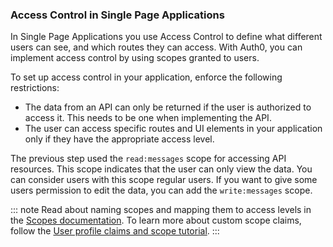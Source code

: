 ### Access Control in Single Page Applications

In Single Page Applications you use Access Control to define what different users can see, and which routes they can access.
With Auth0, you can implement access control by using scopes granted to users.

To set up access control in your application, enforce the following restrictions:
* The data from an API can only be returned if the user is authorized to access it. This needs to be one when implementing the API.
* The user can access specific routes and UI elements in your application only if they have the appropriate access level.

The previous step used the `read:messages` scope for accessing API resources. This scope indicates that the user can only view the data. You can consider users with this scope regular users. If you want to give some users permission to edit the data, you can add the `write:messages` scope. 

::: note
Read about naming scopes and mapping them to access levels in the [Scopes documentation](/scopes). To learn more about custom scope claims, follow the [User profile claims and scope tutorial](/api-auth/tutorials/adoption/scope-custom-claims).
:::